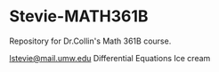 # Stevie-MATH361B
Repository for Dr.Collin's Math 361B course.

lstevie@mail.umw.edu
Differential Equations
Ice cream
